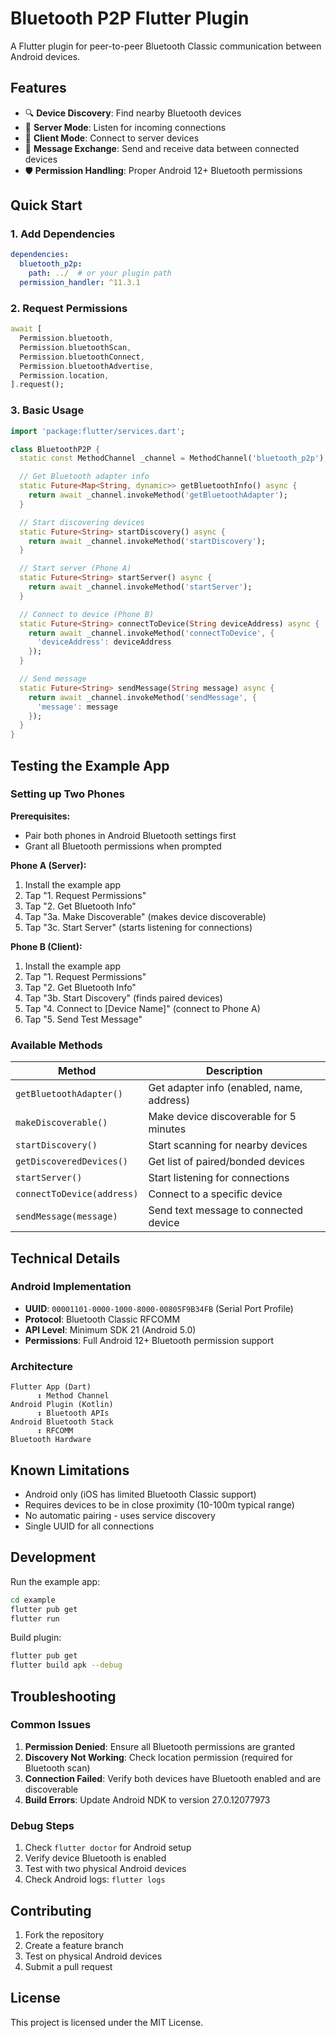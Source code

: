 # Bluetooth P2P Flutter Plugin

A Flutter plugin for peer-to-peer Bluetooth Classic communication between Android devices.

## Features

- 🔍 **Device Discovery**: Find nearby Bluetooth devices
- 🔧 **Server Mode**: Listen for incoming connections  
- 📱 **Client Mode**: Connect to server devices
- 💬 **Message Exchange**: Send and receive data between connected devices
- 🛡️ **Permission Handling**: Proper Android 12+ Bluetooth permissions

## Quick Start

### 1. Add Dependencies

```yaml
dependencies:
  bluetooth_p2p:
    path: ../  # or your plugin path
  permission_handler: ^11.3.1
```

### 2. Request Permissions

```dart
await [
  Permission.bluetooth,
  Permission.bluetoothScan,
  Permission.bluetoothConnect,
  Permission.bluetoothAdvertise,
  Permission.location,
].request();
```

### 3. Basic Usage

```dart
import 'package:flutter/services.dart';

class BluetoothP2P {
  static const MethodChannel _channel = MethodChannel('bluetooth_p2p');

  // Get Bluetooth adapter info
  static Future<Map<String, dynamic>> getBluetoothInfo() async {
    return await _channel.invokeMethod('getBluetoothAdapter');
  }

  // Start discovering devices
  static Future<String> startDiscovery() async {
    return await _channel.invokeMethod('startDiscovery');
  }

  // Start server (Phone A)
  static Future<String> startServer() async {
    return await _channel.invokeMethod('startServer');
  }

  // Connect to device (Phone B)
  static Future<String> connectToDevice(String deviceAddress) async {
    return await _channel.invokeMethod('connectToDevice', {
      'deviceAddress': deviceAddress
    });
  }

  // Send message
  static Future<String> sendMessage(String message) async {
    return await _channel.invokeMethod('sendMessage', {
      'message': message
    });
  }
}
```

## Testing the Example App

### Setting up Two Phones

**Prerequisites:**
- Pair both phones in Android Bluetooth settings first
- Grant all Bluetooth permissions when prompted

**Phone A (Server):**
1. Install the example app
2. Tap "1. Request Permissions" 
3. Tap "2. Get Bluetooth Info"
4. Tap "3a. Make Discoverable" (makes device discoverable)
5. Tap "3c. Start Server" (starts listening for connections)

**Phone B (Client):**
1. Install the example app  
2. Tap "1. Request Permissions"
3. Tap "2. Get Bluetooth Info" 
4. Tap "3b. Start Discovery" (finds paired devices)
5. Tap "4. Connect to [Device Name]" (connect to Phone A)
6. Tap "5. Send Test Message"

### Available Methods

| Method | Description |
|--------|-------------|
| `getBluetoothAdapter()` | Get adapter info (enabled, name, address) |
| `makeDiscoverable()` | Make device discoverable for 5 minutes |
| `startDiscovery()` | Start scanning for nearby devices |
| `getDiscoveredDevices()` | Get list of paired/bonded devices |
| `startServer()` | Start listening for connections |
| `connectToDevice(address)` | Connect to a specific device |
| `sendMessage(message)` | Send text message to connected device |

## Technical Details

### Android Implementation

- **UUID**: `00001101-0000-1000-8000-00805F9B34FB` (Serial Port Profile)
- **Protocol**: Bluetooth Classic RFCOMM
- **API Level**: Minimum SDK 21 (Android 5.0)
- **Permissions**: Full Android 12+ Bluetooth permission support

### Architecture

```
Flutter App (Dart)
      ↕ Method Channel
Android Plugin (Kotlin)
      ↕ Bluetooth APIs
Android Bluetooth Stack
      ↕ RFCOMM
Bluetooth Hardware
```

## Known Limitations

- Android only (iOS has limited Bluetooth Classic support)
- Requires devices to be in close proximity (10-100m typical range)
- No automatic pairing - uses service discovery
- Single UUID for all connections

## Development

Run the example app:

```bash
cd example
flutter pub get
flutter run
```

Build plugin:

```bash
flutter pub get
flutter build apk --debug
```

## Troubleshooting

### Common Issues

1. **Permission Denied**: Ensure all Bluetooth permissions are granted
2. **Discovery Not Working**: Check location permission (required for Bluetooth scan)
3. **Connection Failed**: Verify both devices have Bluetooth enabled and are discoverable
4. **Build Errors**: Update Android NDK to version 27.0.12077973

### Debug Steps

1. Check `flutter doctor` for Android setup
2. Verify device Bluetooth is enabled  
3. Test with two physical Android devices
4. Check Android logs: `flutter logs`

## Contributing

1. Fork the repository
2. Create a feature branch
3. Test on physical Android devices
4. Submit a pull request

## License

This project is licensed under the MIT License.